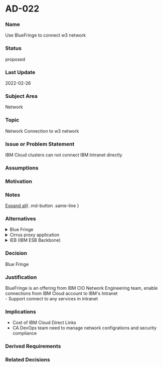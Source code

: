 

# AD-022


### Name

Use BlueFringe to connect w3 network


### Status

proposed


### Last Update

2022-02-26


### Subject Area

Network


### Topic

Network Connection to w3 network


### Issue or Problem Statement

IBM Cloud clusters can not connect IBM Intranet directly


### Assumptions




### Motivation




### Notes



[Expand all](#){ .md-button .same-line }


### Alternatives


    

<details markdown=1>
<summary markdown="span">Blue Fringe</summary>

<table>
    <caption></caption>
    <thead>
        <tr>
            <th></th>
            <th></th>
        </tr>
    </thead>
    <tr>
        <td> <strong>Name</strong> </td>
        <td>Blue Fringe</td>
    </tr>
    <tr>
        <td> <strong>Description</strong> </td>
        <td><div>Blue Fringe is an offering from IBM CIO Network Engineeringteam, enable connections from IBM Cloud account to IBM's Intranet: </div><div>See Link for detail introduction: https://ibm.ent.box.com/file/920198712280</div><div><br></div><div><ul><li>Intranet Service Access scope: No limitation</li><li>Maintainablity: Config firewall for new service</li><li>Cost: $500, cost of 2 Direct Link</li></ul></div><div><br></div><div><br></div></td>
    </tr>
    <tr>
        <td> <strong>Best Applied</strong> </td>
        <td><ul><li>Has no limitation on Intranet Service Access Scope<br></li></ul></td>
    </tr>
    <tr>
        <td> <strong>Contraindications</strong> </td>
        <td><ul><li>High Cost, al least $500 per month<br></li></ul></td>
    </tr>
</table>


</details>


    

<details markdown=1>
<summary markdown="span">Cirrus proxy application</summary>

<table>
    <caption></caption>
    <thead>
        <tr>
            <th></th>
            <th></th>
        </tr>
    </thead>
    <tr>
        <td> <strong>Name</strong> </td>
        <td>Cirrus proxy application</td>
    </tr>
    <tr>
        <td> <strong>Description</strong> </td>
        <td><div>Develop a proxy application and deploy to Cirrus, which work as proxy between services in IBM Cloud and intranet servers (BluePage api).</div><div><br></div><div><ul><li>Migration workload: Develop and deploy proxy application to Cirrus.  Change endpoints in  source code </li><li>Intranet Service Access scope: No limitation</li><li>Maintainability: Effort to manage the application</li><li>Cost: Lower Initial cost, cost of Cirrus app<br></li></ul></div></td>
    </tr>
    <tr>
        <td> <strong>Best Applied</strong> </td>
        <td><ul><li>Relatively Lower Cost, and has no limitation on Intranet Service Access scope</li></ul></td>
    </tr>
    <tr>
        <td> <strong>Contraindications</strong> </td>
        <td><ul><li>Needs to maintain Cirrus App<br></li></ul></td>
    </tr>
</table>


</details>


    

<details markdown=1>
<summary markdown="span">IEB (IBM ESB Backbone)</summary>

<table>
    <caption></caption>
    <thead>
        <tr>
            <th></th>
            <th></th>
        </tr>
    </thead>
    <tr>
        <td> <strong>Name</strong> </td>
        <td>IEB (IBM ESB Backbone)</td>
    </tr>
    <tr>
        <td> <strong>Description</strong> </td>
        <td><ul><li>IEB can expose some intranet API to internet, but only BluePage API</li></ul></td>
    </tr>
    <tr>
        <td> <strong>Best Applied</strong> </td>
        <td><ul><li>No Cost<br></li></ul></td>
    </tr>
    <tr>
        <td> <strong>Contraindications</strong> </td>
        <td><ul><li>Only BluePage API for now</li></ul></td>
    </tr>
</table>


</details>


    



### Decision

Blue Fringe


### Justification

BlueFringe is an offering from IBM CIO Network Engineering&nbsp;team, enable connections from IBM Cloud account to IBM's Intranet<br>- Support connect to any services in intranet


### Implications

- Cost of IBM Cloud Direct Links
- CA DevOps team need to manage network configrations and security compliance


### Derived Requirements




### Related Decisions


